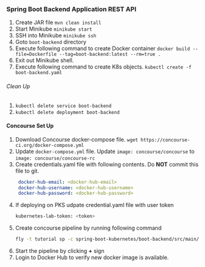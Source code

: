 ### Spring Boot Backend Application REST API


1. Create JAR file `mvn clean install`
2. Start Minikube `minikube start`
3. SSH into Minikube `minikube ssh`
4. Goto `boot-backend` directory
5. Execute following command to create Docker container `docker build --file=Dockerfile --tag=boot-backend:latest --rm=true .`
6. Exit out Minikube shell.
7. Execute following command to create K8s objects. `kubectl create -f boot-backend.yaml`


###### Clean Up
1. `kubectl delete service boot-backend`
2. `kubectl delete deployment boot-backend`

#### Concourse Set Up

1. Download Concourse docker-compose file. `wget https://concourse-ci.org/docker-compose.yml`
2. Update `docker-compose.yml` file. Update `image: concourse/concourse` to `image: concourse/concourse-rc`
3. Create credentials.yaml file with following contents. Do **NOT** commit this file to git.
   ```yaml
    docker-hub-email: <docker-hub-email>
    docker-hub-username: <docker-hub-username>
    docker-hub-password: <docker-hub-password>
    ```
4. If deploying on PKS udpate credential.yaml file with user token
    ```bash
    kubernetes-lab-token: <token>
    ```
5. Create concourse pipeline by running following command
   ```bash
   fly -t tutorial sp -c spring-boot-kubernetes/boot-backend/src/main/ci/pipeline.yaml -p boot-backend -l spring-boot-kubernetes/boot-backend/src/main/ci/credentials.yaml
   ```
6. Start the pipeline by clicking **+** sign
7. Login to Docker Hub to verify new docker image is available. 